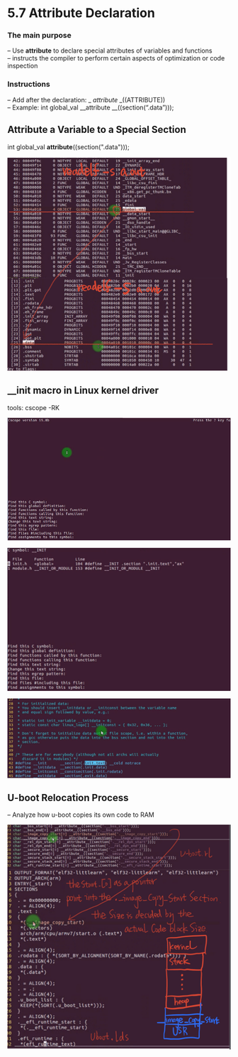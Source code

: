 # 5.7 Attribute Declaration



### The main purpose

– Use __attribute__ to declare special attributes of variables and functions  
– instructs the compiler to perform certain aspects of optimization or code inspection  

### Instructions

– Add after the declaration: _ _attribute_ _((ATTRIBUTE))  
– Example: int global_val __attribute __((section(“.data”)));  



## Attribute a Variable to a Special Section

int global_val __attribute__((section(".data")));

![02](https://github.com/knightsummon/02-Computer-underlying-programming-and-system-optimization/blob/main/05%20GNU%20C%20Grammar/5.7%20Attribute%20Declaration.assets/02.jpg)



## __init macro in Linux kernel driver

tools: cscope -RK

![03](https://github.com/knightsummon/02-Computer-underlying-programming-and-system-optimization/blob/main/05%20GNU%20C%20Grammar/5.7%20Attribute%20Declaration.assets/03.jpg)

![04](https://github.com/knightsummon/02-Computer-underlying-programming-and-system-optimization/blob/main/05%20GNU%20C%20Grammar/5.7%20Attribute%20Declaration.assets/04.jpg)

![05](https://github.com/knightsummon/02-Computer-underlying-programming-and-system-optimization/blob/main/05%20GNU%20C%20Grammar/5.7%20Attribute%20Declaration.assets/05.jpg)



## U-boot Relocation Process

– Analyze how u-boot copies its own code to RAM  

![06](https://github.com/knightsummon/02-Computer-underlying-programming-and-system-optimization/blob/main/05%20GNU%20C%20Grammar/5.7%20Attribute%20Declaration.assets/06.jpg)

